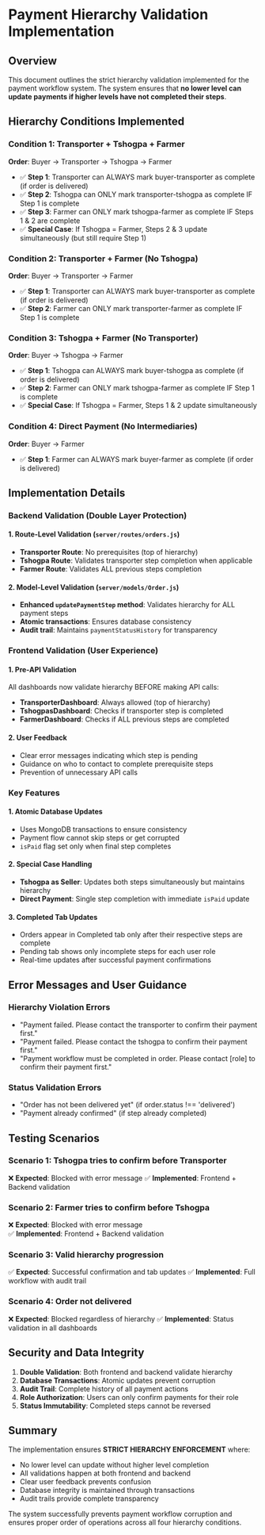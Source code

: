 # Payment Hierarchy Validation Implementation

## Overview
This document outlines the strict hierarchy validation implemented for the payment workflow system. The system ensures that **no lower level can update payments if higher levels have not completed their steps**.

## Hierarchy Conditions Implemented

### Condition 1: Transporter + Tshogpa + Farmer
**Order**: Buyer → Transporter → Tshogpa → Farmer
- ✅ **Step 1**: Transporter can ALWAYS mark buyer-transporter as complete (if order is delivered)
- ✅ **Step 2**: Tshogpa can ONLY mark transporter-tshogpa as complete IF Step 1 is complete
- ✅ **Step 3**: Farmer can ONLY mark tshogpa-farmer as complete IF Steps 1 & 2 are complete
- ✅ **Special Case**: If Tshogpa = Farmer, Steps 2 & 3 update simultaneously (but still require Step 1)

### Condition 2: Transporter + Farmer (No Tshogpa)
**Order**: Buyer → Transporter → Farmer
- ✅ **Step 1**: Transporter can ALWAYS mark buyer-transporter as complete (if order is delivered)
- ✅ **Step 2**: Farmer can ONLY mark transporter-farmer as complete IF Step 1 is complete

### Condition 3: Tshogpa + Farmer (No Transporter)
**Order**: Buyer → Tshogpa → Farmer
- ✅ **Step 1**: Tshogpa can ALWAYS mark buyer-tshogpa as complete (if order is delivered)
- ✅ **Step 2**: Farmer can ONLY mark tshogpa-farmer as complete IF Step 1 is complete
- ✅ **Special Case**: If Tshogpa = Farmer, Steps 1 & 2 update simultaneously

### Condition 4: Direct Payment (No Intermediaries)
**Order**: Buyer → Farmer
- ✅ **Step 1**: Farmer can ALWAYS mark buyer-farmer as complete (if order is delivered)

## Implementation Details

### Backend Validation (Double Layer Protection)

#### 1. Route-Level Validation (`server/routes/orders.js`)
- **Transporter Route**: No prerequisites (top of hierarchy)
- **Tshogpa Route**: Validates transporter step completion when applicable
- **Farmer Route**: Validates ALL previous steps completion

#### 2. Model-Level Validation (`server/models/Order.js`)
- **Enhanced `updatePaymentStep` method**: Validates hierarchy for ALL payment steps
- **Atomic transactions**: Ensures database consistency
- **Audit trail**: Maintains `paymentStatusHistory` for transparency

### Frontend Validation (User Experience)

#### 1. Pre-API Validation
All dashboards now validate hierarchy BEFORE making API calls:
- **TransporterDashboard**: Always allowed (top of hierarchy)
- **TshogpasDashboard**: Checks if transporter step is completed
- **FarmerDashboard**: Checks if ALL previous steps are completed

#### 2. User Feedback
- Clear error messages indicating which step is pending
- Guidance on who to contact to complete prerequisite steps
- Prevention of unnecessary API calls

### Key Features

#### 1. Atomic Database Updates
- Uses MongoDB transactions to ensure consistency
- Payment flow cannot skip steps or get corrupted
- `isPaid` flag set only when final step completes

#### 2. Special Case Handling
- **Tshogpa as Seller**: Updates both steps simultaneously but maintains hierarchy
- **Direct Payment**: Single step completion with immediate `isPaid` update

#### 3. Completed Tab Updates
- Orders appear in Completed tab only after their respective steps are complete
- Pending tab shows only incomplete steps for each user role
- Real-time updates after successful payment confirmations

## Error Messages and User Guidance

### Hierarchy Violation Errors
- "Payment failed. Please contact the transporter to confirm their payment first."
- "Payment failed. Please contact the tshogpa to confirm their payment first."
- "Payment workflow must be completed in order. Please contact [role] to confirm their payment first."

### Status Validation Errors  
- "Order has not been delivered yet" (if order.status !== 'delivered')
- "Payment already confirmed" (if step already completed)

## Testing Scenarios

### Scenario 1: Tshogpa tries to confirm before Transporter
❌ **Expected**: Blocked with error message
✅ **Implemented**: Frontend + Backend validation

### Scenario 2: Farmer tries to confirm before Tshogpa
❌ **Expected**: Blocked with error message  
✅ **Implemented**: Frontend + Backend validation

### Scenario 3: Valid hierarchy progression
✅ **Expected**: Successful confirmation and tab updates
✅ **Implemented**: Full workflow with audit trail

### Scenario 4: Order not delivered
❌ **Expected**: Blocked regardless of hierarchy
✅ **Implemented**: Status validation in all dashboards

## Security and Data Integrity

1. **Double Validation**: Both frontend and backend validate hierarchy
2. **Database Transactions**: Atomic updates prevent corruption
3. **Audit Trail**: Complete history of all payment actions
4. **Role Authorization**: Users can only confirm payments for their role
5. **Status Immutability**: Completed steps cannot be reversed

## Summary

The implementation ensures **STRICT HIERARCHY ENFORCEMENT** where:
- No lower level can update without higher level completion
- All validations happen at both frontend and backend
- Clear user feedback prevents confusion
- Database integrity is maintained through transactions
- Audit trails provide complete transparency

The system successfully prevents payment workflow corruption and ensures proper order of operations across all four hierarchy conditions.